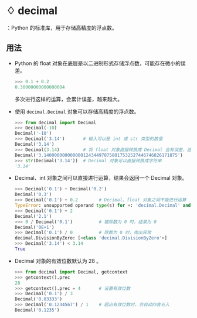 # ♢ decimal

：Python 的标准库，用于存储高精度的浮点数。

## 用法

- Python 的 float 对象在底层是以二进制形式存储浮点数，可能存在微小的误差。
  ```py
  >>> 0.1 + 0.2
  0.30000000000000004
  ```
  多次进行这样的运算，会累计误差，越来越大。

- 使用 `decimal.Decimal` 对象可以存储高精度的浮点数。
  ```py
  >>> from decimal import Decimal
  >>> Decimal(-10) 
  Decimal('-10')
  >>> Decimal('3.14')       # 输入可以是 int 或 str 类型的数值
  Decimal('3.14')
  >>> Decimal(3.14)         # 将 float 对象直接转换成 Decimal 会有误差，这里应该改为 Decimal(str(3.14))
  Decimal('3.140000000000000124344978758017532527446746826171875')
  >>> str(Decimal('3.14'))  # Decimal 对象可以直接转换成字符串
  '3.14'
  ```

- Decimal、int 对象之间可以直接进行运算，结果会返回一个 Decimal 对象。
  ```py
  >>> Decimal('0.1') + Decimal('0.2')
  Decimal('0.3')
  >>> Decimal('0.1') + 0.2        # Decimal、float 对象之间不能进行运算
  TypeError: unsupported operand type(s) for +: 'decimal.Decimal' and 'float'
  >>> Decimal('0.1') + 2
  Decimal('2.1')
  >>> 0 / Decimal('0.1')          # 被除数为 0 时，结果为 0
  Decimal('0E+1')
  >>> Decimal('0.1') / 0          # 除数为 0 时，抛出异常
  decimal.DivisionByZero: [<class 'decimal.DivisionByZero'>]
  >>> Decimal('3.14') < 3.14 
  True
  ```

- Decimal 对象的有效位数默认为 28 。
  ```py
  >>> from decimal import Decimal, getcontext
  >>> getcontext().prec
  28
  >>> getcontext().prec = 4       # 设置有效位数
  >>> Decimal('0.1') / 3
  Decimal('0.03333')
  >>> Decimal('0.1234567') / 1    # 超出有效位数时，会自动四舍五入
  Decimal('0.1235')
  ```
